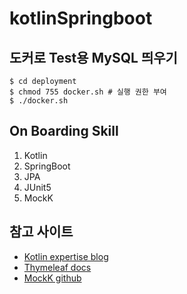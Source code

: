 # kotlinSpringboot

## 도커로 Test용 MySQL 띄우기
```shell
$ cd deployment
$ chmod 755 docker.sh # 실행 권한 부여
$ ./docker.sh
```

## On Boarding Skill
1. Kotlin
2. SpringBoot
3. JPA
4. JUnit5
5. MockK

## 참고 사이트
- [Kotlin expertise blog](https://kotlinexpertise.com/hibernate-with-kotlin-spring-boot/)
- [Thymeleaf docs](https://www.thymeleaf.org/doc/articles/standarddialect5minutes.html)
- [MockK github](https://github.com/Ninja-Squad/springmockk)